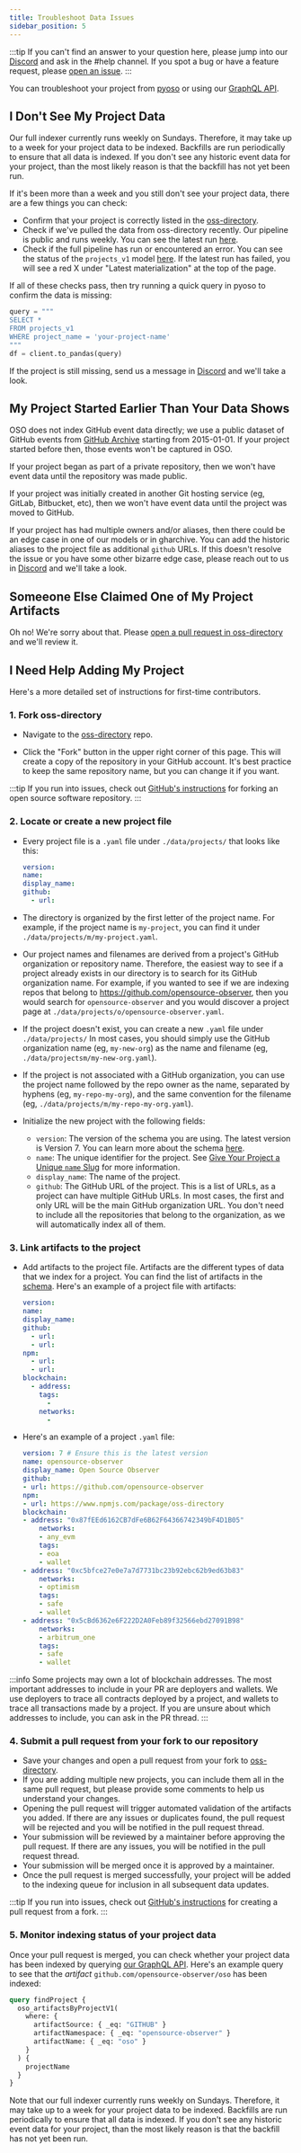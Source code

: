 ```yaml
---
title: Troubleshoot Data Issues
sidebar_position: 5
---
```


:::tip
If you can't find an answer to your question here, please jump into our [Discord](https://www.opensource.observer/discord) and ask in the #help channel. If you spot a bug or have a feature request, please [open an issue](https://github.com/opensource-observer/oso/issues).
:::

You can troubleshoot your project from [pyoso](../get-started/python.md) or using our [GraphQL API](../get-started/api.mdx).

## I Don't See My Project Data

Our full indexer currently runs weekly on Sundays. Therefore, it may take up to a week for your project data to be indexed. Backfills are run periodically to ensure that all data is indexed. If you don't see any historic event data for your project, than the most likely reason is that the backfill has not yet been run.

If it's been more than a week and you still don't see your project data, there are a few things you can check:

- Confirm that your project is correctly listed in the [oss-directory](https://github.com/opensource-observer/oss-directory).
- Check if we've pulled the data from oss-directory recently. Our pipeline is public and runs weekly. You can see the latest run [here](https://dagster.opensource.observer/assets/ossd).
- Check if the full pipeline has run or encountered an error. You can see the status of the `projects_v1` model [here](https://dagster.opensource.observer/assets/dbt/production/projects_v1). If the latest run has failed, you will see a red X under "Latest materialization" at the top of the page.

If all of these checks pass, then try running a quick query in pyoso to confirm the data is missing:

```python
query = """
SELECT *
FROM projects_v1
WHERE project_name = 'your-project-name'
"""
df = client.to_pandas(query)
```

If the project is still missing, send us a message in [Discord](https://www.opensource.observer/discord) and we'll take a look.

## My Project Started Earlier Than Your Data Shows

OSO does not index GitHub event data directly; we use a public dataset of GitHub events from [GitHub Archive](https://www.githubarchive.org/) starting from 2015-01-01. If your project started before then, those events won't be captured in OSO.

If your project began as part of a private repository, then we won't have event data until the repository was made public.

If your project was initially created in another Git hosting service (eg, GitLab, Bitbucket, etc), then we won't have event data until the project was moved to GitHub.

If your project has had multiple owners and/or aliases, then there could be an edge case in one of our models or in gharchive. You can add the historic aliases to the project file as additional `github` URLs. If this doesn't resolve the issue or you have some other bizarre edge case, please reach out to us in [Discord](https://www.opensource.observer/discord) and we'll take a look.

## Someeone Else Claimed One of My Project Artifacts

Oh no! We're sorry about that. Please [open a pull request in oss-directory](https://github.com/opensource-observer/oss-directory/pulls) and we'll review it.

## I Need Help Adding My Project

Here's a more detailed set of instructions for first-time contributors.

### 1. Fork oss-directory

- Navigate to the [oss-directory](https://github.com/opensource-observer/oss-directory) repo.

- Click the "Fork" button in the upper right corner of this page. This will create a copy of the repository in your GitHub account. It's best practice to keep the same repository name, but you can change it if you want.

:::tip
If you run into issues, check out [GitHub's instructions](https://docs.github.com/en/pull-requests/collaborating-with-pull-requests/working-with-forks/fork-a-repo) for forking an open source software repository.
:::

### 2. Locate or create a new project file

- Every project file is a `.yaml` file under `./data/projects/` that looks like this:

  ```yaml
  version:
  name:
  display_name:
  github:
    - url:
  ```

- The directory is organized by the first letter of the project name. For example, if the project name is `my-project`, you can find it under `./data/projects/m/my-project.yaml`.
- Our project names and filenames are derived from a project's GitHub organization or repository name. Therefore, the easiest way to see if a project already exists in our directory is to search for its GitHub organization name. For example, if you wanted to see if we are indexing repos that belong to https://github.com/opensource-observer, then you would search for `opensource-observer` and you would discover a project page at `./data/projects/o/opensource-observer.yaml`.
- If the project doesn't exist, you can create a new `.yaml` file under `./data/projects/` In most cases, you should simply use the GitHub organization name (eg, `my-new-org`) as the name and filename (eg, `./data/projectsm/my-new-org.yaml`).
- If the project is not associated with a GitHub organization, you can use the project name followed by the repo owner as the name, separated by hyphens (eg, `my-repo-my-org`), and the same convention for the filename (eg, `./data/projects/m/my-repo-my-org.yaml`).
- Initialize the new project with the following fields:
  - `version`: The version of the schema you are using. The latest version is Version 7. You can learn more about the schema [here](../guides/oss-directory/schema-updates).
  - `name`: The unique identifier for the project. See [Give Your Project a Unique `name` Slug](./index.md#give-your-project-a-unique-name-slug) for more information.
  - `display_name`: The name of the project.
  - `github`: The GitHub URL of the project. This is a list of URLs, as a project can have multiple GitHub URLs. In most cases, the first and only URL will be the main GitHub organization URL. You don't need to include all the repositories that belong to the organization, as we will automatically index all of them.

### 3. Link artifacts to the project

- Add artifacts to the project file. Artifacts are the different types of data that we index for a project. You can find the list of artifacts in the [schema](../guides/oss-directory/artifact). Here's an example of a project file with artifacts:

  ```yaml
  version:
  name:
  display_name:
  github:
    - url:
    - url:
  npm:
    - url:
    - url:
  blockchain:
    - address:
      tags:
        -
      networks:
        -
  ```

- Here's an example of a project `.yaml` file:

  ```yaml
  version: 7 # Ensure this is the latest version
  name: opensource-observer
  display_name: Open Source Observer
  github:
  - url: https://github.com/opensource-observer
  npm:
  - url: https://www.npmjs.com/package/oss-directory
  blockchain:
  - address: "0x87fEEd6162CB7dFe6B62F64366742349bF4D1B05"
      networks:
      - any_evm
      tags:
      - eoa
      - wallet
  - address: "0xc5bfce27e0e7a7d7731bc23b92ebc62b9ed63b83"
      networks:
      - optimism
      tags:
      - safe
      - wallet
  - address: "0x5cBd6362e6F222D2A0Feb89f32566ebd27091B98"
      networks:
      - arbitrum_one
      tags:
      - safe
      - wallet
  ```

:::info
Some projects may own a lot of blockchain addresses. The most important addresses to include in your PR are deployers and wallets. We use deployers to trace all contracts deployed by a project, and wallets to trace all transactions made by a project. If you are unsure about which addresses to include, you can ask in the PR thread.
:::

### 4. Submit a pull request from your fork to our repository

- Save your changes and open a pull request from your fork to [oss-directory](https://github.com/opensource-observer/oss-directory).
- If you are adding multiple new projects, you can include them all in the same pull request, but please provide some comments to help us understand your changes.
- Opening the pull request will trigger automated validation of the artifacts you added. If there are any issues or duplicates found, the pull request will be rejected and you will be notified in the pull request thread.
- Your submission will be reviewed by a maintainer before approving the pull request. If there are any issues, you will be notified in the pull request thread.
- Your submission will be merged once it is approved by a maintainer.
- Once the pull request is merged successfully, your project will be added to the indexing queue for inclusion in all subsequent data updates.

:::tip
If you run into issues, check out [GitHub's instructions](https://docs.github.com/en/pull-requests/collaborating-with-pull-requests/proposing-changes-to-your-work-with-pull-requests/creating-a-pull-request-from-a-fork) for creating a pull request from a fork.
:::

### 5. Monitor indexing status of your project data

Once your pull request is merged, you can check whether your project data has been indexed by querying [our GraphQL API](https://www.opensource.observer/graphql). Here's an example query to see that the _artifact_ `github.com/opensource-observer/oso` has been indexed:

```graphql
query findProject {
  oso_artifactsByProjectV1(
    where: {
      artifactSource: { _eq: "GITHUB" }
      artifactNamespace: { _eq: "opensource-observer" }
      artifactName: { _eq: "oso" }
    }
  ) {
    projectName
  }
}
```

Note that our full indexer currently runs weekly on Sundays. Therefore, it may take up to a week for your project data to be indexed. Backfills are run periodically to ensure that all data is indexed. If you don't see any historic event data for your project, than the most likely reason is that the backfill has not yet been run.
